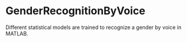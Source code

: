 # GenderRecognitionByVoice
Different statistical models are trained to recognize a gender by voice in MATLAB.
